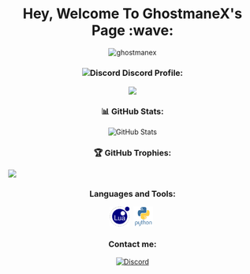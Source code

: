 <h1 align="center">Hey, Welcome To GhostmaneX's Page :wave:</h1>

<p align="center">
  <img src="https://komarev.com/ghpvc/?username=ghostmanex&label=Profile%20views&color=0e75b6&style=flat" alt="ghostmanex" />
</p>

<h3 align="center">
  <img src="https://raw.githubusercontent.com/rahuldkjain/github-profile-readme-generator/master/src/images/icons/Social/discord.svg" alt="Discord" height="30" width="40">
  Discord Profile:
</h3>

<p align="center">
  <a href="https://discord.com/users/755733866408312832">
    <img src="https://lanyard-profile-readme.vercel.app/api/755733866408312832?hideTimestamp=true&idleMessage=Just%20chillin'%20at%20the%20moment..." align="center" />
  </a>
</p>

<h3 align="center">📊 GitHub Stats:</h3>

<p align="center">
  <img src="https://github-readme-stats.vercel.app/api?username=GhostmaneX&show_icons=true&theme=radical" alt="GitHub Stats" />
</p>

<h3 align="center">🏆 GitHub Trophies:</h3>
  <a href="https://discord.com/users/755733866408312832">
    <img src="https://github-profile-trophy.vercel.app/?username=GhostmaneX&theme=radical&no-frame=false&no-bg=false&margin-w=6" align="center" />
  </a>

<h3 align="center">Languages and Tools:</h3>

<div align="center">
  <img src="https://github.com/devicons/devicon/blob/master/icons/lua/lua-original.svg" title="Lua" alt="Lua" width="40" height="40" />&nbsp;
  <img src="https://github.com/devicons/devicon/blob/master/icons/python/python-original-wordmark.svg" title="Python" alt="Python" width="40" height="40" />&nbsp;
</div>

<h3 align="center">Contact me:</h3>

<p align="center">
  <a href="https://discord.gg/wCHwNWnMV9" target="_blank">
    <img src="https://raw.githubusercontent.com/rahuldkjain/github-profile-readme-generator/master/src/images/icons/Social/discord.svg" alt="Discord" height="30" width="40" />
  </a>
</p>
